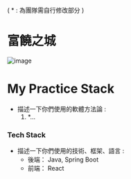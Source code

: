 ( * : 為團隊需自行修改部分 )
# 富饒之城
   
   ![image](https://user-images.githubusercontent.com/39298006/234902429-bc961cc1-a0c6-4115-81e7-4e409d19ad36.png)

# My Practice Stack
- 描述一下你們使用的軟體方法論 :
   1. *...

### Tech Stack
- 描述一下你們使用的技術、框架、語言 :
  - 後端： Java, Spring Boot
  - 前端： React

